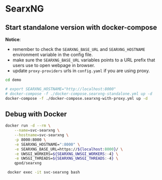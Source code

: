 # SearxNG

## Start standalone version with docker-compose

**Notice**:

- remember to check the `SEARXNG_BASE_URL` and `SEARXNG_HOSTNAME` environment variable in the config file.
- make sure the `SEARXNG_BASE_URL` variables points to a URL prefix that users use to open webpage in browser.
- update `proxy-providers` urls in `config.yaml` if you are using proxy.

```bash
cd demo

# export SEARXNG_HOSTNAME="http://localhost:8000"
# docker-compose -f ./docker-compose.searxng-standalone.yml up -d
docker-compose -f ./docker-compose.searxng-with-proxy.yml up -d
```

## Debug with Docker

```bash
docker run -d --rm \
    --name=svc-searxng \
    --hostname=svc-searxng \
    -p 8000:8000 \
    -e SEARXNG_HOSTNAME=":8000" \
    -e SEARXNG_BASE_URL=https://${localhost:8000}/ \
    -e UWSGI_WORKERS=${SEARXNG_UWSGI_WORKERS:-4} \
    -e UWSGI_THREADS=${SEARXNG_UWSGI_THREADS:-4} \
    qpod/searxng

 docker exec -it svc-searxng bash
```
